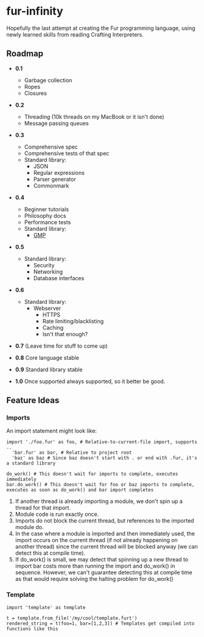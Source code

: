 # fur-infinity
Hopefully the last attempt at creating the Fur programming language, using newly learned skills from reading Crafting Interpreters.

## Roadmap

* **0.1**
  - Garbage collection
  - Ropes
  - Closures
* **0.2**
  - Threading (10k threads on my MacBook or it isn't done)
  - Message passing queues
* **0.3**
  - Comprehensive spec
  - Comprehensive tests of that spec
  - Standard library:
    * JSON
    * Regular expressions
    * Parser generator
    * Commonmark
* **0.4**
  - Beginner tutorials
  - Philosophy docs
  - Performance tests
  - Standard library:
    - [GMP](https://gmplib.org/repo/)
* **0.5**
  - Standard library:
    * Security
    * Networking
    * Database interfaces
* **0.6**
  - Standard library:
    * Webserver
      - HTTPS
      - Rate limiting/blacklisting
      - Caching
      - Isn't that enough?

* **0.7** (Leave time for stuff to come up)
* **0.8** Core language stable
* **0.9** Standard library stable
* **1.0** Once supported always supported, so it better be good.

## Feature Ideas

### Imports

An import statement might look like:

```
import './foo.fur' as foo, # Relative-to-current-file import, supports ..
  'bar.fur' as bar, # Relative to project root
  'baz' as baz # Since baz doesn't start with . or end with .fur, it's a standard library

do_work() # This doesn't wait for imports to complete, executes immediately
bar.do_work() # This doesn't wait for foo or baz imports to complete, executes as soon as do_work() and bar import completes
```

1. If another thread is already importing a module, we don't spin up a thread for that import.
2. Module code is run exactly once.
3. Imports do not block the current thread, but references to the imported module do.
4. In the case where a module is imported and then immediately used, the import occurs on the current thread (if not already happening on another thread)
  since the current thread will be blocked anyway (we can detect this at compile time).
5. If do_work() is small, we may detect that spinning up a new thread to import bar costs more than running the import and do_work() in sequence. However,
  we can't guarantee detecting this at compile time as that would require solving the halting problem for do_work()

### Template
```
import 'template' as template

t = template.from_file('/my/cool/template.furt')
rendered_string = t(foo=1, bar=[1,2,3]) # Templates get compiled into functions like this
```
